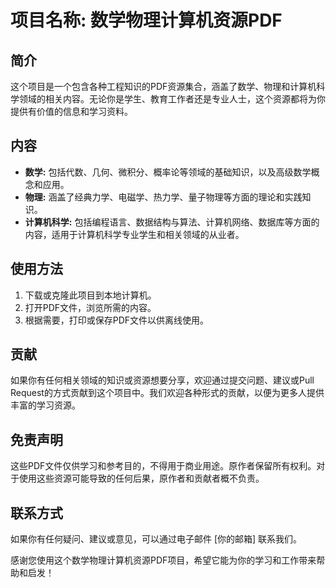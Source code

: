 # 项目名称: 数学物理计算机资源PDF

## 简介
这个项目是一个包含各种工程知识的PDF资源集合，涵盖了数学、物理和计算机科学领域的相关内容。无论你是学生、教育工作者还是专业人士，这个资源都将为你提供有价值的信息和学习资料。

## 内容
- **数学:** 包括代数、几何、微积分、概率论等领域的基础知识，以及高级数学概念和应用。
- **物理:** 涵盖了经典力学、电磁学、热力学、量子物理等方面的理论和实践知识。
- **计算机科学:** 包括编程语言、数据结构与算法、计算机网络、数据库等方面的内容，适用于计算机科学专业学生和相关领域的从业者。

## 使用方法
1. 下载或克隆此项目到本地计算机。
2. 打开PDF文件，浏览所需的内容。
3. 根据需要，打印或保存PDF文件以供离线使用。

## 贡献
如果你有任何相关领域的知识或资源想要分享，欢迎通过提交问题、建议或Pull Request的方式贡献到这个项目中。我们欢迎各种形式的贡献，以便为更多人提供丰富的学习资源。

## 免责声明
这些PDF文件仅供学习和参考目的，不得用于商业用途。原作者保留所有权利。对于使用这些资源可能导致的任何后果，原作者和贡献者概不负责。

## 联系方式
如果你有任何疑问、建议或意见，可以通过电子邮件 [你的邮箱] 联系我们。

感谢您使用这个数学物理计算机资源PDF项目，希望它能为你的学习和工作带来帮助和启发！
